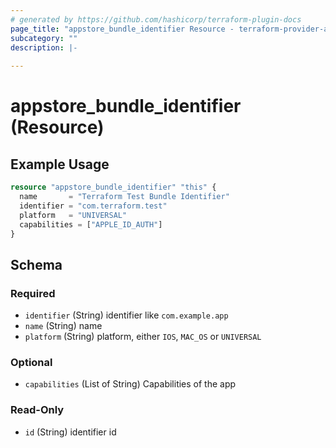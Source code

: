 ```yaml
---
# generated by https://github.com/hashicorp/terraform-plugin-docs
page_title: "appstore_bundle_identifier Resource - terraform-provider-appstore"
subcategory: ""
description: |-
  
---
```


# appstore_bundle_identifier (Resource)



## Example Usage

```terraform
resource "appstore_bundle_identifier" "this" {
  name       = "Terraform Test Bundle Identifier"
  identifier = "com.terraform.test"
  platform   = "UNIVERSAL"
  capabilities = ["APPLE_ID_AUTH"]
}
```

<!-- schema generated by tfplugindocs -->
## Schema

### Required

- `identifier` (String) identifier like `com.example.app`
- `name` (String) name
- `platform` (String) platform, either `IOS`, `MAC_OS` or `UNIVERSAL`

### Optional

- `capabilities` (List of String) Capabilities of the app

### Read-Only

- `id` (String) identifier id
